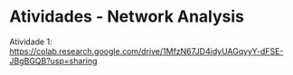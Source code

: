 # Atividades - Network Analysis

Atividade 1: https://colab.research.google.com/drive/1MfzN67JD4idyUAGqyyY-dFSE-JBgBGQB?usp=sharing
